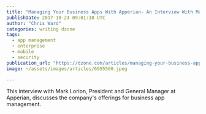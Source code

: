 ```yaml
---
title: "Managing Your Business Apps With Apperian- An Interview With Mark Lorion..."
publishDate: 2017-10-24 09:01:38 UTC
author: "Chris Ward"
categories: writing dzone
tags:
  - app management
  - enterprise
  - mobile
  - security
publication_url: "https://dzone.com/articles/managing-your-business-apps-with-apperian-an-inter"
image: ~/assets/images/articles/6995560.jpeg

---
```

This interview with Mark Lorion, President and General Manager at Apperian, discusses the company's offerings for business app management.

